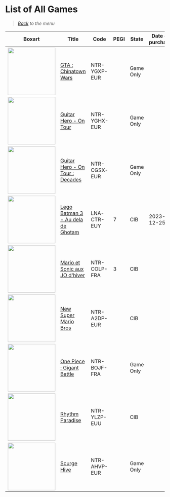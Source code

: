 # List of All Games


> *[Back](../games.md) to the menu*

| Boxart | Title                                         | Code        | PEGI  |  State  | Date of purchase | Score Metacritic | Description | 
| --- | ---                                           | ---         | ---   | ---     | ---              | ---              | ---         |
| <img src="https://images.launchbox-app.com//bae0c2b4-5cd5-4b4c-9773-81778de1952e.jpg" width="150"> | [GTA : Chinatown Wars](https://fr.m.wikipedia.org/wiki/Grand_Theft_Auto:_Chinatown_Wars) | NTR-YGXP-EUR | | Game Only | | 93 | |
| <img src="https://images.launchbox-app.com//7981126b-5373-43c7-8389-01353381734e.jpg" width="150"> | [Guitar Hero - On Tour](https://fr.m.wikipedia.org/wiki/Guitar_Hero:_On_Tour) | NTR-YGHX-EUR | | Game Only | | | With controller |
| <img src="https://images.launchbox-app.com//7b993fa6-f2b7-4579-a9dc-5e8bcdeac90e.jpg" width="150"> | [Guitar Hero - On Tour : Decades](https://simple.m.wikipedia.org/wiki/Guitar_Hero_On_Tour:_Decades) | NTR-CGSX-EUR | | Game Only | | | With controller|
| <img src="https://images.launchbox-app.com//8daef188-1d65-4353-a1f3-5458e42acfe2.jpg" width="150"> | [Lego Batman 3 - Au dela de Ghotam](https://fr.m.wikipedia.org/wiki/Lego_Batman_3_:_Au-del%C3%A0_de_Gotham)             | LNA-CTR-EUY | 7     | CIB     |2023-12-25        |                  |             |
| <img src="https://images.launchbox-app.com//469e2ef3-9250-4f82-89d7-c4b825259d1e.jpg" width="150"> | [Mario et Sonic aux JO d'hiver](https://fr.m.wikipedia.org/wiki/Mario_et_Sonic_aux_Jeux_olympiques_d%27hiver) | NTR-COLP-FRA | 3 | CIB | | 76 | |
| <img src="https://images.launchbox-app.com//922d1792-04db-4530-a781-35095a599265.jpg" width="150"> | [New Super Mario Bros](https://mario.fandom.com/fr/wiki/New_Super_Mario_Bros.) | NTR-A2DP-EUR | | CIB | | 89 | |
| <img src="https://images.launchbox-app.com//94e529d7-7a97-4dff-bc0c-391efa14fe5d.jpg" width="150"> | [One Piece : Gigant Battle](https://fr.m.wikipedia.org/wiki/One_Piece:_Gigant_Battle!) | NTR-BOJF-FRA	| | Game Only | | | |		
| <img src="https://images.launchbox-app.com//c3b117f5-f12c-4c26-8ec4-76b3689725eb.jpg" width="150"> | [Rhythm Paradise](https://fr.m.wikipedia.org/wiki/Rhythm_Paradise) | NTR-YLZP-EUU | | CIB | | 83 | |
| <img src="https://images.launchbox-app.com//1d128f78-3ef7-4ef1-a109-85e2a8cf72e8.jpg" width="150"> | [Scurge Hive](https://en.m.wikipedia.org/wiki/Scurge:_Hive) | NTR-AHVP-EUR | | Game Only | | 70 | |
